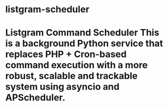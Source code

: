 # listgram-scheduler
# Listgram Command Scheduler  This is a background Python service that replaces PHP + Cron-based command execution with a more robust, scalable and trackable system using asyncio and APScheduler.
